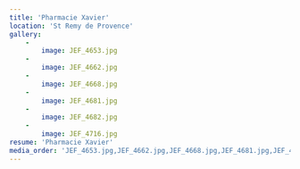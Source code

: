 ```yaml
---
title: 'Pharmacie Xavier'
location: 'St Remy de Provence'
gallery:
    -
        image: JEF_4653.jpg
    -
        image: JEF_4662.jpg
    -
        image: JEF_4668.jpg
    -
        image: JEF_4681.jpg
    -
        image: JEF_4682.jpg
    -
        image: JEF_4716.jpg
resume: 'Pharmacie Xavier'
media_order: 'JEF_4653.jpg,JEF_4662.jpg,JEF_4668.jpg,JEF_4681.jpg,JEF_4682.jpg,JEF_4716.jpg'
---
```



